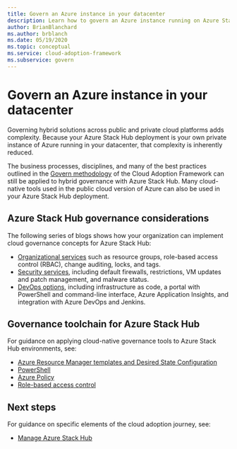 ```yaml
---
title: Govern an Azure instance in your datacenter
description: Learn how to govern an Azure instance running on Azure Stack Hub in your datacenter.
author: BrianBlanchard
ms.author: brblanch
ms.date: 05/19/2020
ms.topic: conceptual
ms.service: cloud-adoption-framework
ms.subservice: govern
---
```


# Govern an Azure instance in your datacenter

Governing hybrid solutions across public and private cloud platforms adds complexity. Because your Azure Stack Hub deployment is your own private instance of Azure running in your datacenter, that complexity is inherently reduced.

The business processes, disciplines, and many of the best practices outlined in the [Govern methodology](../../govern/index.md) of the Cloud Adoption Framework can still be applied to hybrid governance with Azure Stack Hub. Many cloud-native tools used in the public cloud version of Azure can also be used in your Azure Stack Hub deployment.

## Azure Stack Hub governance considerations

The following series of blogs shows how your organization can implement cloud governance concepts for Azure Stack Hub:

- [Organizational services](https://azure.microsoft.com/blog/azure-stack-iaas-part-seven/) such as resource groups, role-based access control (RBAC), change auditing, locks, and tags.
- [Security services](https://azure.microsoft.com/blog/azure-stack-iaas-part-four/), including default firewalls, restrictions, VM updates and patch management, and malware status.
- [DevOps options](https://azure.microsoft.com/blog/azure-stack-iaas-part-seven-2/), including infrastructure as code, a portal with PowerShell and command-line interface, Azure Application Insights, and integration with Azure DevOps and Jenkins.

## Governance toolchain for Azure Stack Hub

For guidance on applying cloud-native governance tools to Azure Stack Hub environments, see:

- [Azure Resource Manager templates and Desired State Configuration](/azure-stack/user/azure-stack-arm-templates?view=azs-2002)
- [PowerShell](/azure-stack/user/azure-stack-powershell-overview?view=azs-2002)
- [Azure Policy](/azure-stack/user/azure-stack-policy-module?view=azs-2002)
- [Role-based access control](/azure-stack/user/azure-stack-manage-permissions?view=azs-2002)

## Next steps

For guidance on specific elements of the cloud adoption journey, see:

- [Manage Azure Stack Hub](./manage.md)
